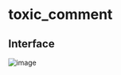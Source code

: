 # toxic_comment

## Interface
![image](https://user-images.githubusercontent.com/93339285/219940763-68e2cdbb-5c09-432c-96e7-ec494e22d70f.png)
